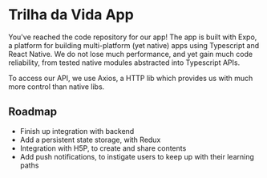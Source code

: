 # Trilha da Vida App

You've reached the code repository for our app! 
The app is built with Expo, a platform for building multi-platform (yet native) apps using Typescript and React Native.
We do not lose much performance, and yet gain much code reliability, from tested native modules abstracted into Typescript APIs.

To access our API, we use Axios, a HTTP lib which provides us with much more control than native libs.

## Roadmap

* Finish up integration with backend
* Add a persistent state storage, with Redux
* Integration with H5P, to create and share contents
* Add push notifications, to instigate users to keep up with their learning paths